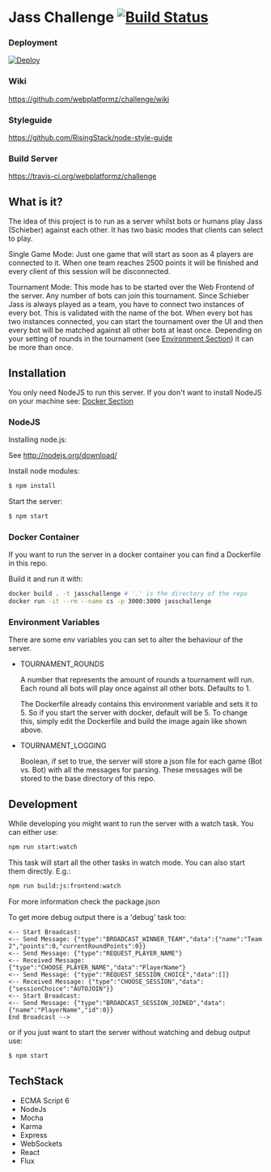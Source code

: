 # Jass Challenge [![Build Status](https://travis-ci.org/webplatformz/challenge.svg?branch=master)](https://travis-ci.org/webplatformz/challenge)

### Deployment

[![Deploy](https://www.herokucdn.com/deploy/button.png)](https://heroku.com/deploy)

### Wiki
https://github.com/webplatformz/challenge/wiki

### Styleguide
https://github.com/RisingStack/node-style-guide

### Build Server
https://travis-ci.org/webplatformz/challenge

## What is it?
The idea of this project is to run as a server whilst bots or humans play Jass (Schieber) against each other. It has two basic modes that clients can select to play.

Single Game Mode: Just one game that will start as soon as 4 players are connected to it. When one team reaches 2500 points it will be finished and every client of this session will be disconnected.

Tournament Mode: This mode has to be started over the Web Frontend of the server. Any number of bots can join this tournament. Since Schieber Jass is always played as a team, you have to connect two instances of every bot. This is validated with the name of the bot. When every bot has two instances connected, you can start the tournament over the UI and then every bot will be matched against all other bots at least once. Depending on your setting of rounds in the tournament (see [Environment Section](#environment-variables)) it can be more than once.

## Installation

You only need NodeJS to run this server. If you don't want to install NodeJS on your machine see: [Docker Section](#docker-container)

### NodeJS
Installing node.js: 

See http://nodejs.org/download/

Install node modules:
```sh
$ npm install
```

Start the server:
```sh
$ npm start
```
### Docker Container
If you want to run the server in a docker container you can find a Dockerfile in this repo.

Build it and run it with:
```sh
docker build . -t jasschallenge # '.' is the directory of the repo
docker run -it --rm --name cs -p 3000:3000 jasschallenge
```
### Environment Variables
There are some env variables you can set to alter the behaviour of the server.

* TOURNAMENT_ROUNDS

  A number that represents the amount of rounds a tournament will run. Each round all bots will play once against all other bots. Defaults to 1.
  
  The Dockerfile already contains this environment variable and sets it to 5. So if you start the server with docker, default will be 5. To change this, simply edit the Dockerfile and build the image again like shown above.
* TOURNAMENT_LOGGING

  Boolean, if set to true, the server will store a json file for each game (Bot vs. Bot) with all the messages for parsing. These messages will be stored to the base directory of this repo.
  
## Development
While developing you might want to run the server with a watch task. You can either use:
```sh
npm run start:watch
```

This task will start all the other tasks in watch mode. You can also start them directly. E.g.:

```sh
npm run build:js:frontend:watch
```
For more information check the package.json

To get more debug output there is a 'debug' task too:
```
<-- Start Broadcast: 
<-- Send Message: {"type":"BROADCAST_WINNER_TEAM","data":{"name":"Team 2","points":0,"currentRoundPoints":0}}
<-- Send Message: {"type":"REQUEST_PLAYER_NAME"}
<-- Received Message: {"type":"CHOOSE_PLAYER_NAME","data":"PlayerName"}
<-- Send Message: {"type":"REQUEST_SESSION_CHOICE","data":[]}
<-- Received Message: {"type":"CHOOSE_SESSION","data":{"sessionChoice":"AUTOJOIN"}}
<-- Start Broadcast: 
<-- Send Message: {"type":"BROADCAST_SESSION_JOINED","data":{"name":"PlayerName","id":0}}
End Broadcast -->
```

or if you just want to start the server without watching and debug output use:

```sh
$ npm start
```

## TechStack
- ECMA Script 6
- NodeJs
- Mocha
- Karma
- Express
- WebSockets
- React
- Flux
